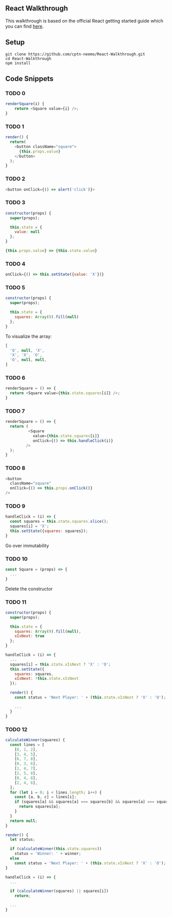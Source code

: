 ## React Walkthrough

This walkthrough is based on the official React getting started guide which you can find [here](https://reactjs.org/tutorial/tutorial.html).

## Setup

```
git clone https://github.com/cptn-neemo/React-Walkthrough.git
cd React-Walkthrough
npm install
```

## Code Snippets 

### TODO 0

```javascript
renderSquare(i) {
    return <Square value={i} />;
}
```

### TODO 1

```javascript
render() {
  return(
    <button className="square">
      {this.props.value}
    </button>
  );
}
```

### TODO 2

```javascript
<button onClick={() => alert('click')}>
```

### TODO 3

```javascript
constructor(props) {
  super(props);

  this.state = {
    value: null
  };
}

{this.props.value} => {this.state.value}
```

### TODO 4

```javascript
onClick={() => this.setState({value: 'X'})}
```

### TODO 5

```javascript
constructor(props) {
  super(props);

  this.state = {
    squares: Array(9).fill(null)
  };
}
```
To visualize the array: 
```javascript
[
  'O', null, 'X',
  'X', 'X', 'O',
  'O', null, null,
]
```

### TODO 6

```javascript
renderSquare = () => {
  return <Square value={this.state.squares[i]} />;
}
```

### TODO 7

```javascript
renderSquare = () => {
  return (
          <Square
            value={this.state.squares[i]}
            onClick={() => this.handleClick(i)}
         />
  );
}
```

### TODO 8

```javascript
<button
  className="square"
  onClick={() => this.props.onClick()}
/>
```

### TODO 9

```javascript
handleClick = (i) => {
  const squares = this.state.squares.slice();
  squares[i] = 'X';
  this.setState({squares: squares});
}
```

Go over immutability

### TODO 10

```javascript
const Square = (props) => {
  ...
}
```
Delete the constructor

### TODO 11

```javascript
constructor(props) {
  super(props);

  this.state = {
    squares: Array(9).fill(null),
    xIsNext: true
  };
}

handleClick = (i) => {
  ...
  squares[i] = this.state.xIsNext ? 'X' : 'O';
  this.setState({
    squares: squares,
    xIsNext: !this.state.xIsNext
  });

  render() {
    const status = 'Next Player: ' + (this.state.xIsNext ? 'X' : 'O');

    ...
  }
}
```

### TODO 12

```javascript
calculateWinner(squares) {
  const lines = [
    [0, 1, 2],
    [3, 4, 5],
    [6, 7, 8],
    [0, 3, 6],
    [1, 4, 7],
    [2, 5, 8],
    [0, 4, 8],
    [2, 4, 6],
  ];
  for (let i = 0; i < lines.length; i++) {
    const [a, b, c] = lines[i];
    if (squares[a] && squares[a] === squares[b] && squares[a] === squares[c]) {
      return squares[a];
    }
  }
  return null;
}

render() {
  let status;

  if (calculateWinner(this.state.squares))
    status = 'Winner: ' + winner;
  else
    const status = 'Next Player: ' + (this.state.xIsNext ? 'X' : 'O');
}

handleClick = (i) => {
  ...

  if (calculateWinner(squares) || squares[i])
    return;

  ...
}
```